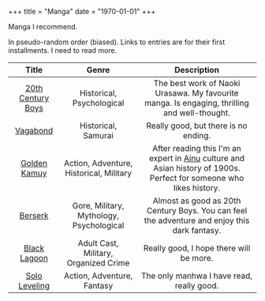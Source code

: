 +++
title = "Manga"
date = "1970-01-01"
+++

Manga I recommend.
<!--more-->

In pseudo-random order (biased). Links to entries are for their first installments. I need to read more.

|  Title  |  Genre  |  Description  |
|:-------:|:-------:|:-------------:|
[20th Century Boys](https://myanimelist.net/manga/3/20th_Century_Boys) | Historical, Psychological | The best work of Naoki Urasawa. My favourite manga. Is engaging, thrilling and well-thought.
[Vagabond](https://myanimelist.net/manga/656/Vagabond) | Historical, Samurai | Really good, but there is no ending.
[Golden Kamuy](https://myanimelist.net/manga/85968/Golden_Kamuy) | Action, Adventure, Historical, Military | After reading this I'm an expert in [Ainu](https://en.wikipedia.org/wiki/Ainu_people) culture and Asian history of 1900s. Perfect for someone who likes history.
[Berserk](https://myanimelist.net/manga/2/Berserk?q=berserk&cat=manga) | Gore, Military, Mythology, Psychological | Almost as good as 20th Century Boys. You can feel the adventure and enjoy this dark fantasy.
[Black Lagoon](https://myanimelist.net/manga/735/Black_Lagoon?q=black%20lagoon&cat=manga) | Adult Cast, Military, Organized Crime | Really good, I hope there will be more.
[Solo Leveling](https://myanimelist.net/manga/121496/Solo_Leveling) | Action, Adventure, Fantasy | The only manhwa I have read, really good.
